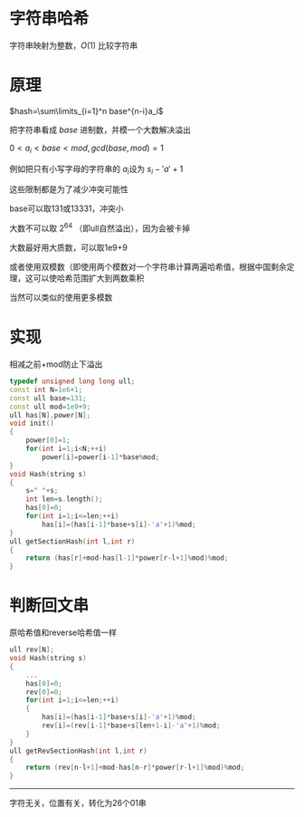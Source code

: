 # 字符串哈希
字符串映射为整数，$O(1)$ 比较字符串

# 原理
$hash=\sum\limits_{i=1}^n base^{n-i}a_i$

把字符串看成 $base$ 进制数，并模一个大数解决溢出

$0<a_i<base<mod,gcd(base,mod)=1$

例如把只有小写字母的字符串的 $a_i$设为 $s_i-'a'+1$

这些限制都是为了减少冲突可能性

base可以取131或13331，冲突小

大数不可以取 $2^{64}$ （即ull自然溢出），因为会被卡掉

大数最好用大质数，可以取1e9+9

或者使用双模数（即使用两个模数对一个字符串计算两遍哈希值，根据中国剩余定理，这可以使哈希范围扩大到两数乘积

当然可以类似的使用更多模数
# 实现
相减之前+mod防止下溢出
```cpp
typedef unsigned long long ull;
const int N=1e6+1;
const ull base=131;
const ull mod=1e9+9;
ull has[N],power[N];
void init()
{
    power[0]=1;
    for(int i=1;i<N;++i)
        power[i]=power[i-1]*base%mod;
}
void Hash(string s)
{
    s=" "+s;
    int len=s.length();
    has[0]=0;
    for(int i=1;i<=len;++i)
        has[i]=(has[i-1]*base+s[i]-'a'+1)%mod;
}
ull getSectionHash(int l,int r)
{
    return (has[r]+mod-has[l-1]*power[r-l+1]%mod)%mod;
}
```
# 判断回文串
原哈希值和reverse哈希值一样
```cpp
ull rev[N];
void Hash(string s)
{
    ...
    has[0]=0;
    rev[0]=0;
    for(int i=1;i<=len;++i)
    {
        has[i]=(has[i-1]*base+s[i]-'a'+1)%mod;
        rev[i]=(rev[i-1]*base+s[len+1-i]-'a'+1)%mod;
    }
}
ull getRevSectionHash(int l,int r)
{
    return (rev[n-l+1]+mod-has[n-r]*power[r-l+1]%mod)%mod;
}
```

---
字符无关，位置有关，转化为26个01串